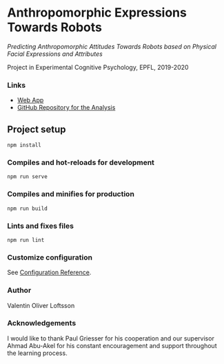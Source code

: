 # Anthropomorphic Expressions Towards Robots
*Predicting Anthropomorphic Attitudes Towards Robots based on Physical Facial Expressions and Attributes*

Project in Experimental Cognitive Psychology, EPFL, 2019-2020

### Links
* [Web App](https://anthropomorphic-expressions.herokuapp.com)
* [GitHub Repository for the Analysis](https://github.com/valentinoli/anthropomorphic-expressions-analysis)


## Project setup
```
npm install
```

### Compiles and hot-reloads for development
```
npm run serve
```

### Compiles and minifies for production
```
npm run build
```

### Lints and fixes files
```
npm run lint
```

### Customize configuration
See [Configuration Reference](https://cli.vuejs.org/config/).


### Author
Valentin Oliver Loftsson

### Acknowledgements
I would like to thank Paul Griesser for his cooperation and our supervisor Ahmad Abu-Akel for his constant encouragement and support throughout the learning process.

